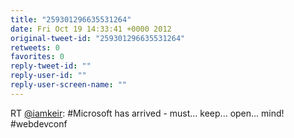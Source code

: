 ```yaml
---
title: "259301296635531264"
date: Fri Oct 19 14:33:41 +0000 2012
original-tweet-id: "259301296635531264"
retweets: 0
favorites: 0
reply-tweet-id: ""
reply-user-id: ""
reply-user-screen-name: ""
---
```

RT <a href="https://twitter.com/iamkeir">@iamkeir</a>: #Microsoft has arrived - must... keep... open... mind! #webdevconf
